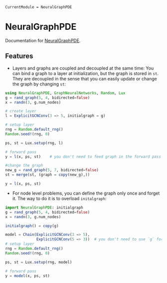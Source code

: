 ```@meta
CurrentModule = NeuralGraphPDE
```

# NeuralGraphPDE

Documentation for [NeuralGraphPDE](https://github.com/MilkshakeForReal/NeuralGraphPDE.jl).


## Features

- Layers and graphs are coupled and decoupled at the same time: You can bind a graph to a layer at initialization, but the graph
  is stored in `st`. They are decoupled in the sense that you can easily update or change the graph by changing `st`:
  
```julia
using NeuralGraphPDE, GraphNeuralNetworks, Random, Lux
g = rand_graph(5, 4, bidirected=false)
x = randn(3, g.num_nodes)

# create layer
l = ExplicitGCNConv(3 => 5, initialgraph = g) 

# setup layer
rng = Random.default_rng()
Random.seed!(rng, 0)

ps, st = Lux.setup(rng, l)

# forward pass
y = l(x, ps, st)    # you don't need to feed graph in the forward pass

#change the graph
new_g = rand_graph(5, 7, bidirected=false)
st = merge(st, (graph = copy(new_g),))

y = l(x, ps, st)
```

- For node level problems, you can define the graph only once and forget it. The way to do it is to overload `initalgraph`:
  
```julia
import NeuralGraphPDE: initialgraph
g = rand_graph(5, 4, bidirected=false)
x = randn(3, g.num_nodes)

initialgraph() = copy(g) 

model = Chain(ExplicitGCNConv(3 => 5),
              ExplicitGCNConv(5 => 3))  # you don't need to use `g` for initalization anymore
# setup layer
rng = Random.default_rng()
Random.seed!(rng, 0)

ps, st = Lux.setup(rng, model)

# forward pass
y = model(x, ps, st)
```